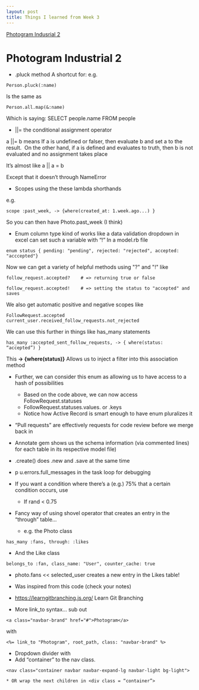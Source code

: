 ```yaml
---
layout: post
title: Things I learned from Week 3
---
```

[Photogram Indusrial 2](#Photogram-Industrial-2)






# Photogram Industrial 2


*  .pluck method
A shortcut for:
e.g.

```
Person.pluck(:name)
```
Is the same as
```
Person.all.map(&:name)
```

Which is saying:
SELECT people.name FROM people

*  ||= the conditional assignment operator

 a ||= b means
If a is undefined or falser, then evaluate b and set a to the result.  On the other hand, if a is defined and evaluates to truth, then b is not evaluated and no assignment takes place

It’s almost like a || a = b

Except that it doesn’t through NameError

* Scopes using the these lambda shorthands

e.g.
```
scope :past_week, -> {where(created_at: 1.week.ago...) }
```

So you can then have
Photo.past_week (I think)

* Enum column type kind of works like a data validation dropdown in excel can set such a variable with “!”
In a model.rb file
```
enum status { pending: "pending", rejected: "rejected", accepted: "acccepted"}

```
Now we can get a variety of helpful methods using "?" and "!"
like

```
follow_request.accepted?    # => returning true or false

follow_request.accepted!    # => setting the status to "accepted" and saves

```

We also get automatic positive and negative scopes
like

```
FollowRequest.accepted
current_user.received_follow_requests.not_rejected
```

We can use this further in things like has_many statements

```
has_many :accepted_sent_follow_requests, -> { where(status: “accepted”) }
```

This 
**-> {where(status)}**
Allows us to inject a filter into this association method

* Further, we can consider this enum as allowing us to have access to a hash of possibilities
    * Based on the code above, we can now access FollowRequest.statuses
    * FollowRequest.statuses.values.   or .keys
    * Notice how Active Record is smart  enough to have enum pluralizes it


* “Pull requests” are effectively requests for code review before we merge back in

* Annotate gem shows us the schema information (via commented lines) for each table in its respective model file)
* .create() does .new and .save at the same time
*  p u.errors.full_messages in the task loop for debugging
* If you want a condition where there’s a (e.g.) 75% that a certain condition occurs, use
    * If rand < 0.75
* Fancy way of using shovel operator that creates an entry in the “through” table…
    * e.g. the Photo class 
```
has_many :fans, through: :likes
```

   * And the Like class
```
belongs_to :fan, class_name: "User", counter_cache: true
```
   * photo.fans <<  selected_user     creates a new entry in the Likes table!
   * Was inspired from this code (check your notes)
* https://learngitbranching.js.org/     Learn Git Branching

* More link_to syntax… sub out 
```
<a class="navbar-brand" href="#">Photogram</a>
```

with
```
<%= link_to "Photogram", root_path, class: "navbar-brand" %>
```

* Dropdown divider with <div class="dropdown-divider"></div>
* Add “container” to the nav class.
```
<nav class="container navbar navbar-expand-lg navbar-light bg-light">
```

    * OR wrap the next children in <div class = “container”> 
